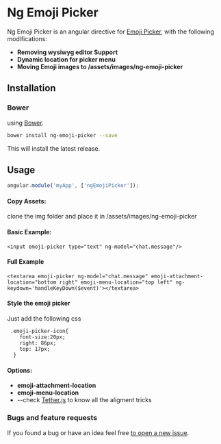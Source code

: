 Ng Emoji Picker
======================

Ng Emoji Picker is an angular directive for [Emoji Picker](https://github.com/OneSignal/emoji-picker), with the following modifications:

* **Removing wysiwyg editor Support**
* **Dynamic location for picker menu**
* **Moving Emoji images to /assets/images/ng-emoji-picker**


Installation
------------

### Bower
using [Bower](http://bower.io/).

```bash
bower install ng-emoji-picker --save
```

This will install the latest release.




Usage
-----
```javascript
angular.module('myApp', ['ngEmojiPicker']);
```
#### Copy Assets:
clone the img folder and place it in /assets/images/ng-emoji-picker

#### Basic Example:
```
<input emoji-picker type="text" ng-model="chat.message"/>
```

#### Full Example
```
<textarea emoji-picker ng-model="chat.message" emoji-attachment-location="bottom right" emoji-menu-location="top left" ng-keydown='handleKeyDown($event)'></textarea>
```
#### Style the emoji picker
Just add the following css 
```
 .emoji-picker-icon{
    font-size:20px;
    right: 86px;
    top: 17px;
  }
```

#### Options:
* **emoji-attachment-location**
* **emoji-menu-location**
* --check [Tether.js](http://tether.io/) to know all the aligment tricks


### Bugs and feature requests
If you found a bug or have an idea feel free [to open a new issue](https://github.com/kimooz/ng-emoji-picker/issues/new).

```
